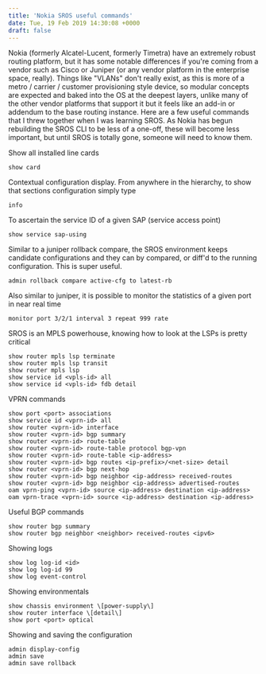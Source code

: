 ```yaml
---
title: 'Nokia SROS useful commands'
date: Tue, 19 Feb 2019 14:30:08 +0000
draft: false
---
```


Nokia (formerly Alcatel-Lucent, formerly Timetra) have an extremely robust routing platform, but it has some notable differences if you're coming from a vendor such as Cisco or Juniper (or any vendor platform in the enterprise space, really). Things like "VLANs" don't really exist, as this is more of a metro / carrier / customer provisioning style device, so modular concepts are expected and baked into the OS at the deepest layers, unlike many of the other vendor platforms that support it but it feels like an add-in or addendum to the base routing instance. Here are a few useful commands that I threw together when I was learning SROS. As Nokia has begun rebuilding the SROS CLI to be less of a one-off, these will become less important, but until SROS is totally gone, someone will need to know them.

Show all installed line cards

```
show card
```

Contextual configuration display. From anywhere in the hierarchy, to show that sections configuration simply type

```
info
```

To ascertain the service ID of a given SAP (service access point)

```
show service sap-using
```

Similar to a juniper rollback compare, the SROS environment keeps candidate configurations and they can by compared, or diff'd to the running configuration. This is super useful.

```
admin rollback compare active-cfg to latest-rb
```

Also similar to juniper, it is possible to monitor the statistics of a given port in near real time

```
monitor port 3/2/1 interval 3 repeat 999 rate
```

SROS is an MPLS powerhouse, knowing how to look at the LSPs is pretty critical

```
show router mpls lsp terminate   
show router mpls lsp transit   
show router mpls lsp  
show service id <vpls-id> all  
show service id <vpls-id> fdb detail 
```

VPRN commands

```
show port <port> associations   
show service id <vprn-id> all   
show router <vprn-id> interface   
show router <vprn-id> bgp summary   
show router <vprn-id> route-table   
show router <vprn-id> route-table protocol bgp-vpn   
show router <vprn-id> route-table <ip-address>   
show router <vprn-id> bgp routes <ip-prefix>/<net-size> detail   
show router <vprn-id> bgp next-hop   
show router <vprn-id> bgp neighbor <ip-address> received-routes   
show router <vprn-id> bgp neighbor <ip-address> advertised-routes   
oam vprn-ping <vprn-id> source <ip-address> destination <ip-address>   
oam vprn-trace <vprn-id> source <ip-address> destination <ip-address>   

```

Useful BGP commands

```
show router bgp summary    
show router bgp neighbor <neighbor> received-routes <ipv6>  
```

Showing logs

```
show log log-id <id>  
show log log-id 99  
show log event-control  

```

Showing environmentals

```
show chassis environment \[power-supply\]  
show router interface \[detail\]   
show port <port> optical
```

Showing and saving the configuration

```
admin display-config  
admin save  
admin save rollback
```